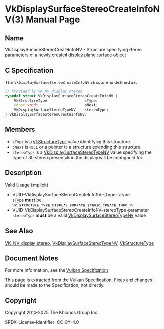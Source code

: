 # VkDisplaySurfaceStereoCreateInfoNV(3) Manual Page

## Name

VkDisplaySurfaceStereoCreateInfoNV - Structure specifying stereo parameters of a newly created display plane surface object



## [](#_c_specification)C Specification

The `VkDisplaySurfaceStereoCreateInfoNV` structure is defined as:

```c++
// Provided by VK_NV_display_stereo
typedef struct VkDisplaySurfaceStereoCreateInfoNV {
    VkStructureType                 sType;
    const void*                     pNext;
    VkDisplaySurfaceStereoTypeNV    stereoType;
} VkDisplaySurfaceStereoCreateInfoNV;
```

## [](#_members)Members

- `sType` is a [VkStructureType](https://registry.khronos.org/vulkan/specs/latest/man/html/VkStructureType.html) value identifying this structure.
- `pNext` is `NULL` or a pointer to a structure extending this structure.
- []()`stereoType` is a [VkDisplaySurfaceStereoTypeNV](https://registry.khronos.org/vulkan/specs/latest/man/html/VkDisplaySurfaceStereoTypeNV.html) value specifying the type of 3D stereo presentation the display will be configured for.

## [](#_description)Description

Valid Usage (Implicit)

- [](#VUID-VkDisplaySurfaceStereoCreateInfoNV-sType-sType)VUID-VkDisplaySurfaceStereoCreateInfoNV-sType-sType  
  `sType` **must** be `VK_STRUCTURE_TYPE_DISPLAY_SURFACE_STEREO_CREATE_INFO_NV`
- [](#VUID-VkDisplaySurfaceStereoCreateInfoNV-stereoType-parameter)VUID-VkDisplaySurfaceStereoCreateInfoNV-stereoType-parameter  
  `stereoType` **must** be a valid [VkDisplaySurfaceStereoTypeNV](https://registry.khronos.org/vulkan/specs/latest/man/html/VkDisplaySurfaceStereoTypeNV.html) value

## [](#_see_also)See Also

[VK\_NV\_display\_stereo](https://registry.khronos.org/vulkan/specs/latest/man/html/VK_NV_display_stereo.html), [VkDisplaySurfaceStereoTypeNV](https://registry.khronos.org/vulkan/specs/latest/man/html/VkDisplaySurfaceStereoTypeNV.html), [VkStructureType](https://registry.khronos.org/vulkan/specs/latest/man/html/VkStructureType.html)

## [](#_document_notes)Document Notes

For more information, see the [Vulkan Specification](https://registry.khronos.org/vulkan/specs/latest/html/vkspec.html#VkDisplaySurfaceStereoCreateInfoNV)

This page is extracted from the Vulkan Specification. Fixes and changes should be made to the Specification, not directly.

## [](#_copyright)Copyright

Copyright 2014-2025 The Khronos Group Inc.

SPDX-License-Identifier: CC-BY-4.0